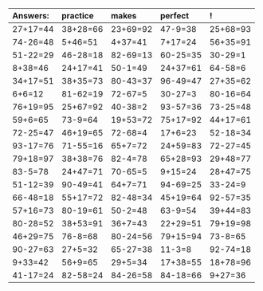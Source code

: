 | Answers: | practice | makes | perfect | ! |
| :--- | :--- | :--- | :--- | :--- |
| 27+17=44 | 38+28=66 | 23+69=92 | 47-9=38 | 25+68=93 | 
| 74-26=48 | 5+46=51 | 4+37=41 | 7+17=24 | 56+35=91 | 
| 51-22=29 | 46-28=18 | 82-69=13 | 60-25=35 | 30-29=1 | 
| 8+38=46 | 24+17=41 | 50-1=49 | 24+37=61 | 64-58=6 | 
| 34+17=51 | 38+35=73 | 80-43=37 | 96-49=47 | 27+35=62 | 
| 6+6=12 | 81-62=19 | 72-67=5 | 30-27=3 | 80-16=64 | 
| 76+19=95 | 25+67=92 | 40-38=2 | 93-57=36 | 73-25=48 | 
| 59+6=65 | 73-9=64 | 19+53=72 | 75+17=92 | 44+17=61 | 
| 72-25=47 | 46+19=65 | 72-68=4 | 17+6=23 | 52-18=34 | 
| 93-17=76 | 71-55=16 | 65+7=72 | 24+59=83 | 72-27=45 | 
| 79+18=97 | 38+38=76 | 82-4=78 | 65+28=93 | 29+48=77 | 
| 83-5=78 | 24+47=71 | 70-65=5 | 9+15=24 | 28+47=75 | 
| 51-12=39 | 90-49=41 | 64+7=71 | 94-69=25 | 33-24=9 | 
| 66-48=18 | 55+17=72 | 82-48=34 | 45+19=64 | 92-57=35 | 
| 57+16=73 | 80-19=61 | 50-2=48 | 63-9=54 | 39+44=83 | 
| 80-28=52 | 38+53=91 | 36+7=43 | 22+29=51 | 79+19=98 | 
| 46+29=75 | 76-8=68 | 80-24=56 | 79+15=94 | 73-8=65 | 
| 90-27=63 | 27+5=32 | 65-27=38 | 11-3=8 | 92-74=18 | 
| 9+33=42 | 56+9=65 | 29+5=34 | 17+38=55 | 18+78=96 | 
| 41-17=24 | 82-58=24 | 84-26=58 | 84-18=66 | 9+27=36 | 
